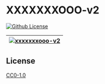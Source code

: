 # XXXXXXXOOO-v2

[![Github License](https://img.shields.io/github/license/setetres/xxxxxxxooo-v2.svg?v=10)](https://github.com/setetres/xxxxxxxooo-v2/blob/master/LICENSE)

| [![xxxxxxxooo-v2](https://setetres.s3.amazonaws.com/setetres.st/img/share-xxxxxxxooo-v2.png?v=2&raw=true)](http://xxxxxxx.ooo) |
| ------------------------------------------------------------------------------------------------------------------------------ |

## License

[CC0-1.0]

[http://xxxxxxx.ooo]: http://xxxxxxx.ooo
[cc0-1.0]: http://creativecommons.org/licenses/cc0/1.0
